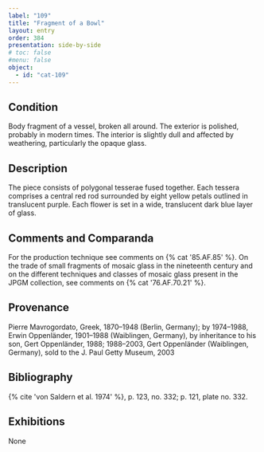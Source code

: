 ```yaml
---
label: "109"
title: "Fragment of a Bowl"
layout: entry
order: 384
presentation: side-by-side
# toc: false
#menu: false 
object:
  - id: "cat-109"
---
```


## Condition

Body fragment of a vessel, broken all around. The exterior is polished, probably in modern times. The interior is slightly dull and affected by weathering, particularly the opaque glass.

## Description

The piece consists of polygonal tesserae fused together. Each tessera comprises a central red rod surrounded by eight yellow petals outlined in translucent purple. Each flower is set in a wide, translucent dark blue layer of glass.

## Comments and Comparanda

For the production technique see comments on {% cat '85.AF.85' %}. On the trade of small fragments of mosaic glass in the nineteenth century and on the different techniques and classes of mosaic glass present in the JPGM collection, see comments on {% cat '76.AF.70.21' %}.

## Provenance

Pierre Mavrogordato, Greek, 1870–1948 (Berlin, Germany); by 1974–1988, Erwin Oppenländer, 1901–1988 (Waiblingen, Germany), by inheritance to his son, Gert Oppenländer, 1988; 1988–2003, Gert Oppenländer (Waiblingen, Germany), sold to the J. Paul Getty Museum, 2003

## Bibliography

{% cite 'von Saldern et al. 1974' %}, p. 123, no. 332; p. 121, plate no. 332.

## Exhibitions

None